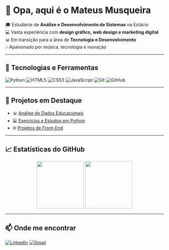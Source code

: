 # 👋 Opa, aqui é o Mateus Musqueira

🎓 Estudante de **Análise e Desenvolvimento de Sistemas** na Estácio  
💻 Vasta experiência com **design gráfico, web design e marketing digital**  
📊 Em transição para a área de **Tecnologia e Desenvolvimento**  
🎶 Apaixonado por música, tecnologia e inovação  

---

## 🚀 Tecnologias e Ferramentas

![Python](https://img.shields.io/badge/-Python-4B0082?style=flat&logo=python&logoColor=white)
![HTML5](https://img.shields.io/badge/-HTML5-800080?style=flat&logo=html5&logoColor=white)
![CSS3](https://img.shields.io/badge/-CSS3-6A0DAD?style=flat&logo=css3&logoColor=white)
![JavaScript](https://img.shields.io/badge/-JavaScript-9932CC?style=flat&logo=javascript&logoColor=white)
![Git](https://img.shields.io/badge/-Git-4B0082?style=flat&logo=git&logoColor=white)
![GitHub](https://img.shields.io/badge/-GitHub-2E0854?style=flat&logo=github&logoColor=white)

---

## 📂 Projetos em Destaque

- 📊 [Análise de Dados Educacionais](https://github.com/mateusmusqueira/projeto-dados)  
- 💻 [Exercícios e Estudos em Python](https://github.com/mateusmusqueira/python-estudos)  
- 🌐 [Projetos de Front-End](https://github.com/mateusmusqueira/frontend-projetos)  

---

## 📈 Estatísticas do GitHub

<p align="center">
  <img height="150em" src="https://github-readme-stats.vercel.app/api?username=mateusmusqueira&show_icons=true&theme=midnight-purple" />
  <img height="150em" src="https://github-readme-stats.vercel.app/api/top-langs/?username=mateusmusqueira&layout=compact&theme=midnight-purple"/>
</p>

---

## 📫 Onde me encontrar

[![LinkedIn](https://img.shields.io/badge/-LinkedIn-4B0082?style=flat&logo=linkedin&logoColor=white)](https://www.linkedin.com/in/mateusmusqueira)
[![Gmail](https://img.shields.io/badge/-Gmail-800080?style=flat&logo=gmail&logoColor=white)](mailto:mateusmusqueira@gmail.com)
